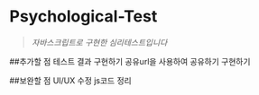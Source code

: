 # Psychological-Test
>_자바스크립트로 구현한 심리테스트입니다_

##추가할 점
테스트 결과 구현하기
공유url을 사용하여 공유하기 구현하기

##보완할 점
UI/UX 수정
js코드 정리



